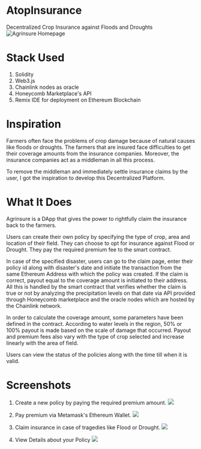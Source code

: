# AtopInsurance


Decentralized Crop Insurance against Floods and Droughts
![Agrinsure Homepage](https://i.imgur.com/xioO3iS.jpg)

# Stack Used
1. Solidity
2. Web3.js
3. Chainlink nodes as oracle
4. Honeycomb Marketplace's API
5. Remix IDE for deployment on Ethereum Blockchain

# Inspiration
Farmers often face the problems of crop damage because of natural causes like floods or droughts. The farmers that are insured face difficulties to get their coverage amounts from the insurance companies. Moreover, the insurance companies act as a middleman in all this process.

To remove the middleman and immediately settle insurance claims by the user, I got the inspiration to develop this Decentralized Platform.

# What It Does
Agrinsure is a DApp that gives the power to rightfully claim the insurance back to the farmers.

Users can create their own policy by specifying the type of crop, area and location of their field. They can choose to opt for insurance against Flood or Drought. They pay the required premium fee to the smart contract.

In case of the specified disaster, users can go to the claim page, enter their policy id along with disaster's date and initiate the transaction from the same Ethereum Address with which the policy was created. If the claim is correct, payout equal to the coverage amount is initiated to their address. All this is handled by the smart contract that verifies whether the claim is true or not by analyzing the precipitation levels on that date via API provided through Honeycomb marketplace and the oracle nodes which are hosted by the Chainlink network.

In order to calculate the coverage amount, some parameters have been defined in the contract. According to water levels in the region, 50% or 100% payout is made based on the scale of damage that occurred. Payout and premium fees also vary with the type of crop selected and increase linearly with the area of field.

Users can view the status of the policies along with the time till when it is valid.

# Screenshots
1. Create a new policy by paying the required premium amount.
![](https://i.imgur.com/OtwqCNd.jpg)

2. Pay premium via Metamask's Ethereum Wallet.
![](https://i.imgur.com/CgToKkh.png)

3. Claim insurance in case of tragedies like Flood or Drought.
![](https://i.imgur.com/O7NYAau.jpg)

4. View Details about your Policy
![](https://i.imgur.com/YH96RIu.png)
